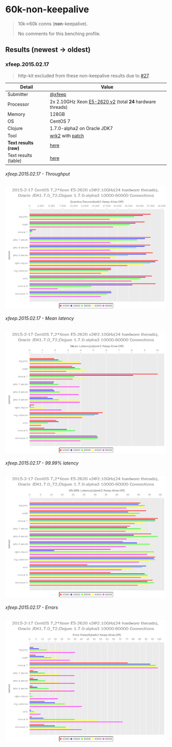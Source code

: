 # 60k-non-keepalive

> 10k→60k conns (**non**-keepalive).
>
> No comments for this benching profile.

## Results (newest → oldest)

### xfeep.2015.02.17

> http-kit excluded from these non-keepalive results due to [#27](http://goo.gl/MDJAaZ).

Detail                  | Value
----------------------- | -----
Submitter               | [@xfeep]
Processor               | 2x 2.10GHz Xeon [E5-2620 v2] (total **24** hardware threads)
Memory                  | 128GB
OS                      | CentOS 7
Clojure                 | 1.7.0-alpha2 on Oracle JDK7
Tool                    | [wrk2] with [patch]
**Text results (raw)**  | [here](20150217-15-00)
Text results (table)    | [here](20150217-15-00-table.txt)

###### xfeep.2015.02.17 - Throughput
![Throughput chart](20150217-15-00-qps.png)

###### xfeep.2015.02.17 - Mean latency
![Mean latency chart](20150217-15-00-mlat.png)

###### xfeep.2015.02.17 - 99.99% latency
![99.99% latency chart](20150217-15-00-n4lat.png)

###### xfeep.2015.02.17 - Errors
![Errors chart](20150217-15-00-errs.png)

[@xfeep]: https://github.com/xfeep
[wrk2]: https://github.com/giltene/wrk2
[patch]: https://github.com/wg/wrk/issues/118#issuecomment-72155351
[E5-2620 v2]: http://ark.intel.com/products/75789/Intel-Xeon-Processor-E5-2620-v2-15M-Cache-2_10-GHz
